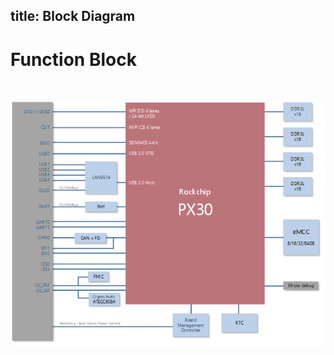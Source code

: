 title: Block Diagram
---

# Function Block

​                               

![image-20200417141748213](BlockDiagram.assets/image-20200417141748213.png)

